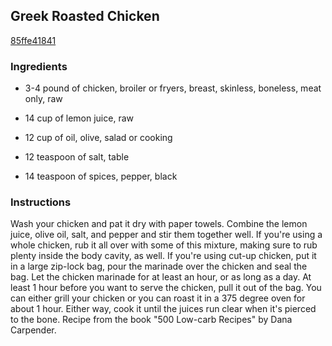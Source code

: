 ## Greek Roasted Chicken

[85ffe41841](http://www.food.com/recipe/greek-roasted-chicken-153148)

### Ingredients

 - 3-4 pound of chicken, broiler or fryers, breast, skinless, boneless, meat only, raw

 - 14 cup of lemon juice, raw

 - 12 cup of oil, olive, salad or cooking

 - 12 teaspoon of salt, table

 - 14 teaspoon of spices, pepper, black

### Instructions

Wash your chicken and pat it dry with paper towels. Combine the lemon juice, olive oil, salt, and pepper and stir them together well. If you're using a whole chicken, rub it all over with some of this mixture, making sure to rub plenty inside the body cavity, as well. If you're using cut-up chicken, put it in a large zip-lock bag, pour the marinade over the chicken and seal the bag. Let the chicken marinade for at least an hour, or as long as a day. At least 1 hour before you want to serve the chicken, pull it out of the bag. You can either grill your chicken or you can roast it in a 375 degree oven for about 1 hour. Either way, cook it until the juices run clear when it's pierced to the bone. Recipe from the book "500 Low-carb Recipes" by Dana Carpender.